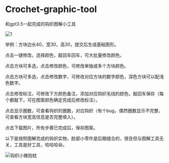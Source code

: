 # Crochet-graphic-tool
和gpt3.5一起完成的钩织图解小工具

![1](https://github.com/feng528/Crochet-graphic-tool/assets/46212350/eaf827a3-9a72-4e5c-93ce-a149f53a0dcf)


举例：方块边长40，宽30，高30，提交后生成基础图形。

点击一键修改，选择颜色，敲回车回车，可大批量修改颜色。

点击方块可多选，点击修改颜色，可修改单独或多个方块颜色。

点击方块可多选，点击修改数字，可修改对应方块的数字颜色，深色方块可以配浅色数字。

点击修改标注，可修改下方颜色备注，添加对应钩织毛线的颜色，敲回车保存（每个都敲下，可在图案颜色确定完成后修改标注）。

点击显示圈数，可查看钩织的圈数，对应钩织（有个bug，偶然圈数显示不完整，可查看方块宽高信息是否完整填入）。

点击下载图片，所有步骤已完成后，保存图案。

以下是按照图解完成的钩织实物，脸部小零件是后期缝合的，很丑但与图解工具无关，工具是好工具，哈哈哈😆。

![钩织小猪抱枕](https://github.com/feng528/Crochet-graphic-tool/assets/46212350/f0b71fb7-43d5-4830-88f4-427b9ae863bf)
